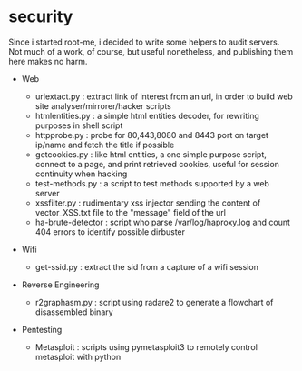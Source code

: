 # security

Since i started root-me, i decided to write some helpers to audit servers.
Not much of a work, of course, but useful nonetheless, and publishing them here makes no harm. 

   - Web

     * urlextact.py      : extract link of interest from an url, in order to build web site analyser/mirrorer/hacker scripts
     * htmlentities.py   : a simple html entities decoder, for rewriting purposes in shell script
     * httpprobe.py       : probe for 80,443,8080  and 8443 port on target ip/name and fetch the title if possible
     * getcookies.py     : like html entities, a one simple purpose script, connect to a page, and print retrieved cookies, useful for session continuity when hacking
     * test-methods.py   : a script to test methods supported by a web server
     * xssfilter.py      : rudimentary xss injector sending the content of vector_XSS.txt file to the "message" field of the url
     * ha-brute-detector : script who parse /var/log/haproxy.log and count 404 errors to identify possible dirbuster

   - Wifi

     * get-ssid.py : extract the sid from a capture of a wifi session 

   - Reverse Engineering
	
     * r2graphasm.py : script using radare2 to generate a flowchart of disassembled binary

   - Pentesting

     * Metasploit : scripts using pymetasploit3 to remotely control metasploit with python 

